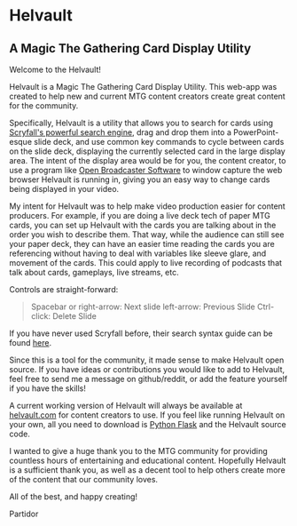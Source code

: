 Helvault
===============
A Magic The Gathering Card Display Utility
----------------------------------------

Welcome to the Helvault!

Helvault is a Magic The Gathering Card Display Utility. This web-app was created to help new and current MTG content creators create great content for the community. 

Specifically, Helvault is a utility that allows you to search for cards using [Scryfall's powerful search engine](https://scryfall.com/), drag and drop them into a PowerPoint-esque slide deck, and use common key commands to cycle between cards on the slide deck, displaying the currently selected card in the large display area. The intent of the display area would be for you, the content creator, to use a program like [Open Broadcaster Software](https://obsproject.com/) to window capture the web browser Helvault is running in, giving you an easy way to change cards being displayed in your video.

My intent for Helvault was to help make video production easier for content producers. For example, if you are doing a live deck tech of paper MTG cards, you can set up Helvault with the cards you are talking about in the order you wish to describe them. That way, while the audience can still see your paper deck, they can have an easier time reading the cards you are referencing without having to deal with variables like sleeve glare, and movement of the cards. This could apply to live recording of podcasts that talk about cards, gameplays, live streams, etc. 

Controls are straight-forward:
> Spacebar or right-arrow: Next slide
> left-arrow: Previous Slide
> Ctrl-click: Delete Slide

If you have never used Scryfall before, their search syntax guide can be found [here](https://scryfall.com/docs/reference).

Since this is a tool for the community, it made sense to make Helvault open source. If you have ideas or contributions you would like to add to Helvault, feel free to send me a message on github/reddit, or add the feature yourself if you have the skills!

A current working version of Helvault will always be available at [helvault.com](https://www.helvault.com) for content creators to use. If you feel like running Helvault on your own, all you need to download is [Python Flask](http://flask.pocoo.org/) and the Helvault source code. 

I wanted to give a huge thank you to the MTG community for providing countless hours of entertaining and educational content. Hopefully Helvault is a sufficient thank you, as well as a decent tool to help others create more of the content that our community loves. 

All of the best, and happy creating!

Partidor
